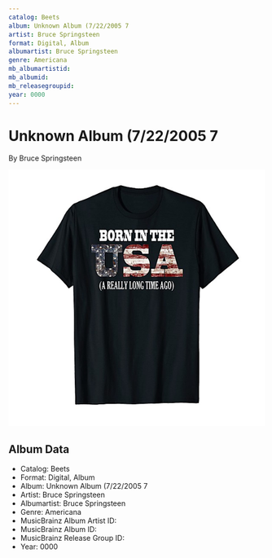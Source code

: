 ```yaml
---
catalog: Beets
album: Unknown Album (7/22/2005 7
artist: Bruce Springsteen
format: Digital, Album
albumartist: Bruce Springsteen
genre: Americana
mb_albumartistid: 
mb_albumid: 
mb_releasegroupid: 
year: 0000
---
```


# Unknown Album (7/22/2005 7

By Bruce Springsteen

![](../../assets/beetscovers/Bruce_Springsteen-Unknown_Album_7-22-2005_7.jpg)

## Album Data

- Catalog: Beets
- Format: Digital, Album
- Album: Unknown Album (7/22/2005 7
- Artist: Bruce Springsteen
- Albumartist: Bruce Springsteen
- Genre: Americana
- MusicBrainz Album Artist ID: 
- MusicBrainz Album ID: 
- MusicBrainz Release Group ID: 
- Year: 0000

